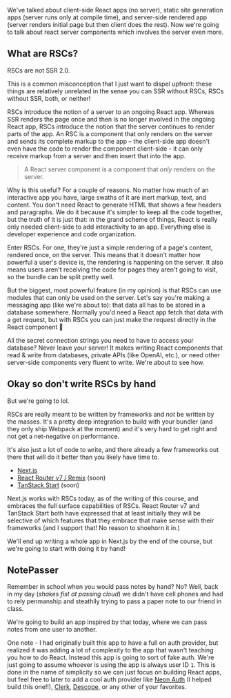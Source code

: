 We've talked about client-side React apps (no server), static site generation apps (server runs only at compile time), and server-side rendered app (server renders initial page but then client does the rest). Now we're going to talk about react server components which involves the server even more.

## What are RSCs?

RSCs are not SSR 2.0.

This is a common misconception that I just want to dispel upfront: these things are relatively unrelated in the sense you can SSR without RSCs, RSCs without SSR, both, or neither!

RSCs introduce the notion of a server to an ongoing React app. Whereas SSR renders the page once and then is no longer involved in the ongoing React app, RSCs introduce the notion that the server continues to render parts of the app. An RSC is a component that only renders on the server and sends its complete markup to the app – the client-side app doesn't even have the code to render the component client-side - it can only receive markup from a server and then insert that into the app.

> A React server component is a component that _only_ renders on the server.

Why is this useful? For a couple of reasons. No matter how much of an interactive app you have, large swaths of it are inert markup, text, and content. You don't need React to generate HTML that shows a few headers and paragraphs. We do it because it's simpler to keep all the code together, but the truth of it is just that: in the grand scheme of things, React is really only needed client-side to add interactivity to an app. Everything else is developer experience and code organization.

Enter RSCs. For one, they're just a simple rendering of a page's content, rendered once, on the server. This means that it doesn't matter how powerful a user's device is, the rendering is happening on the server. It also means users aren't receiving the code for pages they aren't going to visit, so the bundle can be split pretty well.

But the biggest, most powerful feature (in my opinion) is that RSCs can use modules that can only be used on the server. Let's say you're making a messaging app (like we're about to): that data all has to be stored in a database somewhere. Normally you'd need a React app fetch that data with a get request, but with RSCs you can just make the request directly in the React component 🤯

All the secret connection strings you need to have to access your database? Never leave your server! It makes writing React components that read & write from databases, private APIs (like OpenAI, etc.), or need other server-side components very fluent to write. We're about to see how.

## Okay so don't write RSCs by hand

But we're going to lol.

RSCs are really meant to be written by frameworks and _not_ be written by the masses. It's a pretty deep integration to build with your bundler (and they only ship Webpack at the moment) and it's very hard to get right and not get a net-negative on performance.

It's also just a lot of code to write, and there already a few frameworks out there that will do it better than you likely have time to.

- [Next.js][next]
- [React Router v7 / Remix][remix] (soon)
- [TanStack Start][tanstack] (soon)

Next.js works with RSCs today, as of the writing of this course, and embraces the full surface capabilities of RSCs. React Router v7 and TanStack Start both have expressed that at least initially they will be selective of which features that they embrace that make sense with their frameworks (and I support that! No reason to shoehorn it in.)

We'll end up writing a whole app in Next.js by the end of the course, but we're going to start with doing it by hand!

## NotePasser

Remember in school when you would pass notes by hand? No? Well, back in my day (_shakes fist at passing cloud_) we didn't have cell phones and had to rely penmanship and steathily trying to pass a paper note to our friend in class.

We're going to build an app inspired by that today, where we can pass notes from one user to another.

One note - I had originally built this app to have a full on auth provider, but realized it was adding a lot of complexity to the app that wasn't teaching you how to do React. Instead this app is going to sort of fake auth. We're just going to assume whoever is using the app is always user ID `1`. This is done in the name of simplicity so we can just focus on building React apps, but feel free to later to add a cool auth provider like [Neon Auth][neon] (I helped build this one!!), [Clerk][clerk], [Descope][descope], or any other of your favorites.

[next]: https://nextjs.org/
[remix]: https://reactrouter.com/
[tanstack]: https://tanstack.com/start/latest
[neon]: https://neon.tech/
[clerk]: https://clerk.com/
[descope]: https://www.descope.com/
